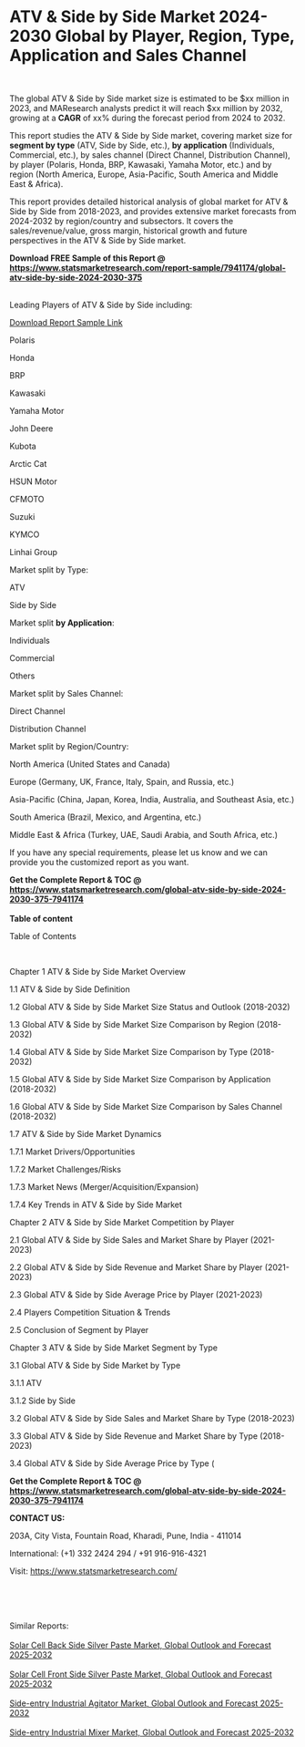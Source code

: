 <h1>ATV & Side by Side Market 2024-2030 Global by Player, Region, Type, Application and Sales Channel</h1><br/><p>The global ATV & Side by Side market size is estimated to be $xx million in 2023, and MAResearch analysts predict it will reach $xx million by 2032, growing at a <strong>CAGR</strong> of xx% during the forecast period from 2024 to 2032.</p><p>
 
 This report studies the ATV & Side by Side market, covering market size for <strong>segment by type</strong> (ATV, Side by Side, etc.), <strong>by application</strong> (Individuals, Commercial, etc.), by sales channel (Direct Channel, Distribution Channel), by player (Polaris, Honda, BRP, Kawasaki, Yamaha Motor, etc.) and by region (North America, Europe, Asia-Pacific, South America and Middle East & Africa).</p><p>
 
 This report provides detailed historical analysis of global market for ATV & Side by Side from 2018-2023, and provides extensive market forecasts from 2024-2032 by region/country and subsectors. It covers the sales/revenue/value, gross margin, historical growth and future perspectives in the ATV & Side by Side market.</p><div><b>Download FREE Sample of this Report @ <a href="https://www.statsmarketresearch.com/download-free-sample/7941174/global-atv-side-by-side-2024-2030-375">https://www.statsmarketresearch.com/report-sample/7941174/global-atv-side-by-side-2024-2030-375</a></b></div><br><p>
 
 Leading Players of ATV & Side by Side including:</p><p><a href="https://www.statsmarketresearch.com/download-free-sample/7941174/global-atv-side-by-side-2024-2030-375">Download Report Sample Link</a></p><p>Polaris</p><p>Honda</p><p>BRP</p><p>Kawasaki</p><p>Yamaha Motor</p><p>John Deere</p><p>Kubota</p><p>Arctic Cat</p><p>HSUN Motor</p><p>CFMOTO</p><p>Suzuki</p><p>KYMCO</p><p>Linhai Group</p><p>
 
 Market split by Type:</p><p>ATV</p><p>Side by Side</p><p>
 
 Market split <strong>by Application</strong>:</p><p>Individuals</p><p>Commercial</p><p>Others</p><p>
 
 Market split by Sales Channel:</p><p>Direct Channel</p><p>Distribution Channel</p><p>
 
 Market split by Region/Country:</p><p>North America (United States and Canada)</p><p>Europe (Germany, UK, France, Italy, Spain, and Russia, etc.)</p><p>Asia-Pacific (China, Japan, Korea, India, Australia, and Southeast Asia, etc.)</p><p>South America (Brazil, Mexico, and Argentina, etc.)</p><p>Middle East & Africa (Turkey, UAE, Saudi Arabia, and South Africa, etc.)</p><p>
 
 If you have any special requirements, please let us know and we can provide you the customized report as you want.</p><div><b>Get the Complete Report & TOC @ <a href="https://www.statsmarketresearch.com/global-atv-side-by-side-2024-2030-375-7941174">https://www.statsmarketresearch.com/global-atv-side-by-side-2024-2030-375-7941174</a></b></div><br><b>Table of content</b><p>Table of Contents<br />
 
 <br />
 
 Chapter 1 ATV & Side by Side Market Overview<br />
 
  1.1 ATV & Side by Side Definition<br />
 
  1.2 Global ATV & Side by Side Market Size Status and Outlook (2018-2032)<br />
 
  1.3 Global ATV & Side by Side Market Size Comparison by Region (2018-2032)<br />
 
  1.4 Global ATV & Side by Side Market Size Comparison by Type (2018-2032)<br />
 
  1.5 Global ATV & Side by Side Market Size Comparison by Application (2018-2032)<br />
 
  1.6 Global ATV & Side by Side Market Size Comparison by Sales Channel (2018-2032)<br />
 
  1.7 ATV & Side by Side Market Dynamics<br />
 
  1.7.1 Market Drivers/Opportunities<br />
 
  1.7.2 Market Challenges/Risks<br />
 
  1.7.3 Market News (Merger/Acquisition/Expansion)<br />
 
  1.7.4 Key Trends in ATV & Side by Side Market<br />
 
 Chapter 2 ATV & Side by Side Market Competition by Player<br />
 
  2.1 Global ATV & Side by Side Sales and Market Share by Player (2021-2023)<br />
 
  2.2 Global ATV & Side by Side Revenue and Market Share by Player (2021-2023)<br />
 
  2.3 Global ATV & Side by Side Average Price by Player (2021-2023)<br />
 
  2.4 Players Competition Situation & Trends<br />
 
  2.5 Conclusion of Segment by Player<br />
 
 Chapter 3 ATV & Side by Side Market Segment by Type<br />
 
  3.1 Global ATV & Side by Side Market by Type<br />
 
  3.1.1 ATV<br />
 
  3.1.2 Side by Side<br />
 
  3.2 Global ATV & Side by Side Sales and Market Share by Type (2018-2023)<br />
 
  3.3 Global ATV & Side by Side Revenue and Market Share by Type (2018-2023)<br />
 
  3.4 Global ATV & Side by Side Average Price by Type (<br><div><b>Get the Complete Report & TOC @ <a href="https://www.statsmarketresearch.com/global-atv-side-by-side-2024-2030-375-7941174">https://www.statsmarketresearch.com/global-atv-side-by-side-2024-2030-375-7941174</a></b></div></p>
 
 <b>CONTACT US:</b><br>
 
 203A, City Vista, Fountain Road, Kharadi, Pune, India - 411014 <br>
 
 International: (+1) 332 2424 294 / +91 916-916-4321<br>
 
 Visit: <a href="https://www.statsmarketresearch.com/">https://www.statsmarketresearch.com/</a>
 
 <br>
 
 <br><br>Similar Reports: <br><br><a href="https://www.statsmarketresearch.com/global-solar-cell-back-side-silver-paste-forecast-2025-2032-563-8036205">Solar Cell Back Side Silver Paste Market, Global Outlook and Forecast 2025-2032</a><br><br><a href="https://www.statsmarketresearch.com/global-solar-cell-front-side-silver-paste-forecast-2025-2032-23-8036204">Solar Cell Front Side Silver Paste Market, Global Outlook and Forecast 2025-2032</a><br><br><a href="https://www.statsmarketresearch.com/global-sideentry-industrial-agitator-forecast-2025-2032-34-8035756">Side-entry Industrial Agitator Market, Global Outlook and Forecast 2025-2032</a><br><br><a href="https://www.statsmarketresearch.com/global-sideentry-industrial-mixer-forecast-2025-2032-74-8035545">Side-entry Industrial Mixer Market, Global Outlook and Forecast 2025-2032</a><br><br>